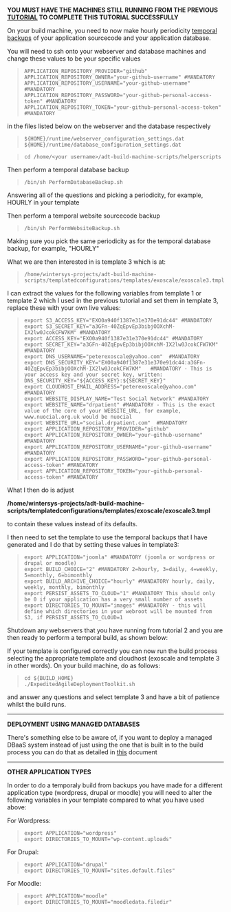 **YOU MUST HAVE THE MACHINES STILL RUNNING FROM THE PREVIOUS [TUTORIAL](./expedited-baseline-joomla.md) TO COMPLETE THIS TUTORIAL SUCCESSFULLY**

On your build machine, you need to now make hourly periodicity [temporal backups](../../Deployment/Backups.md) of your application sourcecode and your application database.

You will need to ssh onto your webserver and database machines and change these values to be your specific values 

>     APPLICATION_REPOSITORY_PROVIDER="github"   
>     APPLICATION_REPOSITORY_OWNER="your-github-username" #MANDATORY  
>     APPLICATION_REPOSITORY_USERNAME="your-github-username" #MANDATORY  
>     APPLICATION_REPOSITORY_PASSWORD="your-github-personal-access-token" #MANDATORY  
>     APPLICATION_REPOSITORY_TOKEN="your-github-personal-access-token" #MANDATORY  

in the files listed below on the webserver and the database respectively  

>     ${HOME}/runtime/webserver_configuration_settings.dat   
>     ${HOME}/runtime/database_configuration_settings.dat   


>     cd /home/<your username>/adt-build-machine-scripts/helperscripts

Then perform a temporal database backup
  
>     /bin/sh PerformDatabaseBackup.sh
 
Answering all of the questions and picking a periodicity, for example, HOURLY in your template
  
Then perform a temporal website sourcecode backup
  
>     /bin/sh PerformWebsiteBackup.sh
  
Making sure you pick the same periodicity as for the temporal database backup, for example, "HOURLY"
  
What we are then interested in is template 3 which is at:
  
>     /home/wintersys-projects/adt-build-machine-scripts/templatedconfigurations/templates/exoscale/exoscale3.tmpl
  
I can extract the values for the following variables from template 1 or template 2 which I used in the previous tutorial and set them in template 3, replace these with your own live values:

>     export S3_ACCESS_KEY="EXO0a940f1387e31e370e91dc44" #MANDATORY
>     export S3_SECRET_KEY="a3GFn-40ZqEpvEp3bibjOOXchM-IX2lw0JcokCFW7KM" #MANDATORY
>     export ACCESS_KEY="EXO0a940f1387e31e370e91dc44" #MANDATORY
>     export SECRET_KEY="a3GFn-40ZqEpvEp3bibjOOXchM-IX2lw0JcokCFW7KM" #MANDATORY
>     export DNS_USERNAME="peterexoscale@yahoo.com"  #MANDATORY
>     export DNS_SECURITY_KEY="EXO0a940f1387e31e370e91dc44:a3GFn-40ZqEpvEp3bibjOOXchM-IX2lw0JcokCFW7KM"   #MANDATORY - This is your access key and your secret key, written: DNS_SECURITY_KEY="${ACCESS_KEY}:${SECRET_KEY}"
>     export CLOUDHOST_EMAIL_ADDRESS="peterexoscale@yahoo.com" #MANDATORY
>     export WEBSITE_DISPLAY_NAME="Test Social Network" #MANDATORY
>     export WEBSITE_NAME="drpatient" #MANDATORY - This is the exact value of the core of your WEBSITE_URL, for example, www.nuocial.org.uk would be nuocial
>     export WEBSITE_URL="social.drpatient.com"  #MANDATORY
>     export APPLICATION_REPOSITORY_PROVIDER="github"   
>     export APPLICATION_REPOSITORY_OWNER="your-github-username" #MANDATORY  
>     export APPLICATION_REPOSITORY_USERNAME="your-github-username" #MANDATORY  
>     export APPLICATION_REPOSITORY_PASSWORD="your-github-personal-access-token" #MANDATORY  
>     export APPLICATION_REPOSITORY_TOKEN="your-github-personal-access-token" #MANDATORY 
  
What I then do is adjust  

**/home/wintersys-projects/adt-build-machine-scripts/templatedconfigurations/templates/exoscale/exoscale3.tmpl**  
  
to contain these values instead of its defaults.
  
I then need to set the template to use the temporal backups that I have generated and I do that by setting these values in template3:
  
>     export APPLICATION="joomla" #MANDATORY (joomla or wordpress or drupal or moodle)
>     export BUILD_CHOICE="2" #MANDATORY 2=hourly, 3=daily, 4=weekly, 5=monthly, 6=bimonthly
>     export BUILD_ARCHIVE_CHOICE="hourly" #MANDATORY hourly, daily, weekly, monthly, bimonthly
>     export PERSIST_ASSETS_TO_CLOUD="1" #MANDATORY This should only be 0 if your application has a very small number of assets
>     export DIRECTORIES_TO_MOUNT="images" #MANDATORY - this will define which directories in your webroot will be mounted from S3, if PERSIST_ASSETS_TO_CLOUD=1
  
Shutdown any webservers that you have running from tutorial 2 and you are then ready to perform a temporal build, as shown below:
  
If your template is configured correctly you can now run the build process selecting the appropriate template and cloudhost (exoscale and template 3 in other words). On your build machine, do as follows:

>     cd ${BUILD_HOME}
>     ./ExpeditedAgileDeploymentToolkit.sh

and answer any questions and select template 3 and have a bit of patience whilst the build runs. 
  
  ------------------------
  **DEPLOYMENT USING MANAGED DATABASES**
  
  There's something else to be aware of, if you want to deploy a managed DBaaS system instead of just using the one that is built in to the build process you can do that as detailed in [this](../..//Deployment/DeployingDBaaS.md) document
  
  
  ------------------------
  **OTHER APPLICATION TYPES**
  
In order to do a temporaly build from backups you have made for a different application type (wordpress, drupal or moodle) you will need to alter the following variables in your template compared to what you have used above:
  
  For Wordpress:
  
>     export APPLICATION="wordpress"
>     export DIRECTORIES_TO_MOUNT="wp-content.uploads"
  
  For Drupal:
  
>     export APPLICATION="drupal"
>     export DIRECTORIES_TO_MOUNT="sites.default.files"
  
  For Moodle:
  
>     export APPLICATION="moodle"
>     export DIRECTORIES_TO_MOUNT="moodledata.filedir"
  
